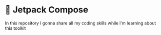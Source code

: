 # 🎨 Jetpack Compose

In this repository I gonna share all my coding skills while I'm learning about this toolkit

